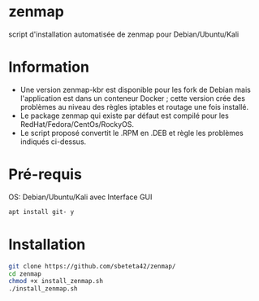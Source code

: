 # zenmap
script d'installation automatisée de zenmap pour Debian/Ubuntu/Kali

# Information
- Une version zenmap-kbr est disponible pour les fork de Debian mais l'application est dans un conteneur Docker ; cette version crée des problèmes au niveau des règles iptables et routage une fois installé.
- Le package zenmap qui existe par défaut est compilé pour les RedHat/Fedora/CentOs/RockyOS.
- Le script proposé convertit le .RPM en .DEB et règle les problèmes indiqués ci-dessus.

# Pré-requis
OS: Debian/Ubuntu/Kali avec Interface GUI
```bash
apt install git- y
```
# Installation
```bash
git clone https://github.com/sbeteta42/zenmap/
cd zenmap
chmod +x install_zenmap.sh
./install_zenmap.sh
```

